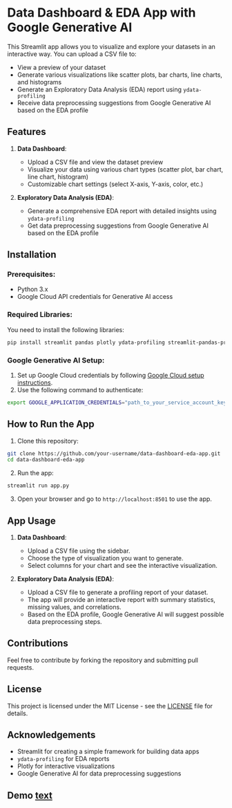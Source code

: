 
# Data Dashboard & EDA App with Google Generative AI

This Streamlit app allows you to visualize and explore your datasets in an interactive way. You can upload a CSV file to:
- View a preview of your dataset
- Generate various visualizations like scatter plots, bar charts, line charts, and histograms
- Generate an Exploratory Data Analysis (EDA) report using `ydata-profiling`
- Receive data preprocessing suggestions from Google Generative AI based on the EDA profile

## Features
1. **Data Dashboard**:
   - Upload a CSV file and view the dataset preview
   - Visualize your data using various chart types (scatter plot, bar chart, line chart, histogram)
   - Customizable chart settings (select X-axis, Y-axis, color, etc.)

2. **Exploratory Data Analysis (EDA)**:
   - Generate a comprehensive EDA report with detailed insights using `ydata-profiling`
   - Get data preprocessing suggestions from Google Generative AI based on the EDA profile

## Installation

### Prerequisites:
- Python 3.x
- Google Cloud API credentials for Generative AI access

### Required Libraries:
You need to install the following libraries:

```bash
pip install streamlit pandas plotly ydata-profiling streamlit-pandas-profiling google-generativeai
```

### Google Generative AI Setup:
1. Set up Google Cloud credentials by following [Google Cloud setup instructions](https://cloud.google.com/docs/authentication/getting-started).
2. Use the following command to authenticate:

```bash
export GOOGLE_APPLICATION_CREDENTIALS="path_to_your_service_account_key.json"
```

## How to Run the App

1. Clone this repository:
```bash
git clone https://github.com/your-username/data-dashboard-eda-app.git
cd data-dashboard-eda-app
```

2. Run the app:
```bash
streamlit run app.py
```

3. Open your browser and go to `http://localhost:8501` to use the app.

## App Usage

1. **Data Dashboard**:
   - Upload a CSV file using the sidebar.
   - Choose the type of visualization you want to generate.
   - Select columns for your chart and see the interactive visualization.

2. **Exploratory Data Analysis (EDA)**:
   - Upload a CSV file to generate a profiling report of your dataset.
   - The app will provide an interactive report with summary statistics, missing values, and correlations.
   - Based on the EDA profile, Google Generative AI will suggest possible data preprocessing steps.

## Contributions

Feel free to contribute by forking the repository and submitting pull requests.

## License

This project is licensed under the MIT License - see the [LICENSE](LICENSE) file for details.

## Acknowledgements

- Streamlit for creating a simple framework for building data apps
- `ydata-profiling` for EDA reports
- Plotly for interactive visualizations
- Google Generative AI for data preprocessing suggestions

## Demo [text](https://data-visualization-eda-app-with-app-generative-ai-cih.streamlit.app/)